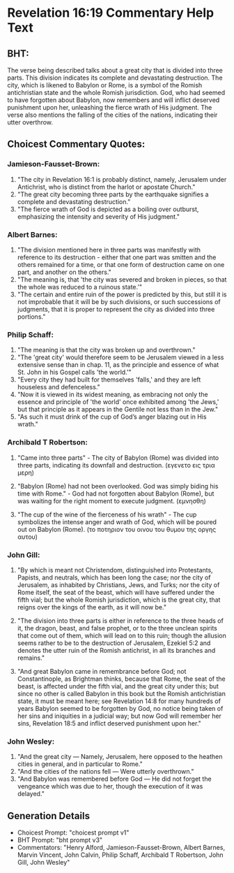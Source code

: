 # Revelation 16:19 Commentary Help Text

## BHT:
The verse being described talks about a great city that is divided into three parts. This division indicates its complete and devastating destruction. The city, which is likened to Babylon or Rome, is a symbol of the Romish antichristian state and the whole Romish jurisdiction. God, who had seemed to have forgotten about Babylon, now remembers and will inflict deserved punishment upon her, unleashing the fierce wrath of His judgment. The verse also mentions the falling of the cities of the nations, indicating their utter overthrow.

## Choicest Commentary Quotes:
### Jamieson-Fausset-Brown:
1. "The city in Revelation 16:1 is probably distinct, namely, Jerusalem under Antichrist, who is distinct from the harlot or apostate Church." 
2. "The great city becoming three parts by the earthquake signifies a complete and devastating destruction." 
3. "The fierce wrath of God is depicted as a boiling over outburst, emphasizing the intensity and severity of His judgment."

### Albert Barnes:
1. "The division mentioned here in three parts was manifestly with reference to its destruction - either that one part was smitten and the others remained for a time, or that one form of destruction came on one part, and another on the others."
2. "The meaning is, that 'the city was severed and broken in pieces, so that the whole was reduced to a ruinous state.'"
3. "The certain and entire ruin of the power is predicted by this, but still it is not improbable that it will be by such divisions, or such successions of judgments, that it is proper to represent the city as divided into three portions."

### Philip Schaff:
1. "The meaning is that the city was broken up and overthrown."
2. "The 'great city' would therefore seem to be Jerusalem viewed in a less extensive sense than in chap. 11, as the principle and essence of what St. John in his Gospel calls 'the world.'"
3. "Every city they had built for themselves 'falls,' and they are left houseless and defenceless."
4. "Now it is viewed in its widest meaning, as embracing not only the essence and principle of 'the world' once exhibited among 'the Jews,' but that principle as it appears in the Gentile not less than in the Jew."
5. "As such it must drink of the cup of God’s anger blazing out in His wrath."

### Archibald T Robertson:
1. "Came into three parts" - The city of Babylon (Rome) was divided into three parts, indicating its downfall and destruction. (εγενετο εις τρια μερη)

2. "Babylon (Rome) had not been overlooked. God was simply biding his time with Rome." - God had not forgotten about Babylon (Rome), but was waiting for the right moment to execute judgment. (εμνησθη)

3. "The cup of the wine of the fierceness of his wrath" - The cup symbolizes the intense anger and wrath of God, which will be poured out on Babylon (Rome). (το ποτηριον του οινου του θυμου της οργης αυτου)

### John Gill:
1. "By which is meant not Christendom, distinguished into Protestants, Papists, and neutrals, which has been long the case; nor the city of Jerusalem, as inhabited by Christians, Jews, and Turks; nor the city of Rome itself, the seat of the beast, which will have suffered under the fifth vial; but the whole Romish jurisdiction, which is the great city, that reigns over the kings of the earth, as it will now be." 

2. "The division into three parts is either in reference to the three heads of it, the dragon, beast, and false prophet, or to the three unclean spirits that come out of them, which will lead on to this ruin; though the allusion seems rather to be to the destruction of Jerusalem, Ezekiel 5:2 and denotes the utter ruin of the Romish antichrist, in all its branches and remains."

3. "And great Babylon came in remembrance before God; not Constantinople, as Brightman thinks, because that Rome, the seat of the beast, is affected under the fifth vial, and the great city under this; but since no other is called Babylon in this book but the Romish antichristian state, it must be meant here; see Revelation 14:8 for many hundreds of years Babylon seemed to be forgotten by God, no notice being taken of her sins and iniquities in a judicial way; but now God will remember her sins, Revelation 18:5 and inflict deserved punishment upon her."

### John Wesley:
1. "And the great city — Namely, Jerusalem, here opposed to the heathen cities in general, and in particular to Rome." 
2. "And the cities of the nations fell — Were utterly overthrown." 
3. "And Babylon was remembered before God — He did not forget the vengeance which was due to her, though the execution of it was delayed."


## Generation Details
- Choicest Prompt: "choicest prompt v1"
- BHT Prompt: "bht prompt v3"
- Commentators: "Henry Alford, Jamieson-Fausset-Brown, Albert Barnes, Marvin Vincent, John Calvin, Philip Schaff, Archibald T Robertson, John Gill, John Wesley"
